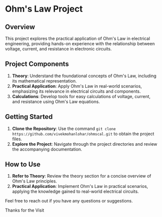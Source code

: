 # Ohm's Law Project

## Overview
This project explores the practical application of Ohm's Law in electrical engineering, providing hands-on experience with the relationship between voltage, current, and resistance in electronic circuits.

## Project Components
1. **Theory**: Understand the foundational concepts of Ohm's Law, including its mathematical representation.
2. **Practical Application**: Apply Ohm's Law in real-world scenarios, emphasizing its relevance in electrical circuits and components.
3. **Calculations**: Develop tools for easy calculations of voltage, current, and resistance using Ohm's Law equations.

## Getting Started
1. **Clone the Repository**: Use the command `git clone https://github.com/vivekmohanlohar/ohmscal.git` to obtain the project files.
2. **Explore the Project**: Navigate through the project directories and review the accompanying documentation.

## How to Use
1. **Refer to Theory**: Review the theory section for a concise overview of Ohm's Law principles.
2. **Practical Application**: Implement Ohm's Law in practical scenarios, applying the knowledge gained to real-world electrical circuits.

Feel free to reach out if you have any questions or suggestions. 

Thanks for the Visit
